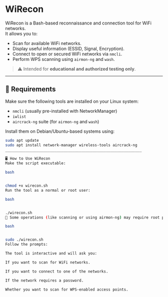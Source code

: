 # WiRecon

WiRecon is a Bash-based reconnaissance and connection tool for WiFi networks.  
It allows you to:

- Scan for available WiFi networks.
- Display useful information (ESSID, Signal, Encryption).
- Connect to open or secured WiFi networks via `nmcli`.
- Perform WPS scanning using `airmon-ng` and `wash`.

> ⚠️ Intended for **educational and authorized testing only**.

---

## 🔧 Requirements

Make sure the following tools are installed on your Linux system:

- `nmcli` (usually pre-installed with NetworkManager)
- `iwlist`
- `aircrack-ng` suite (for `airmon-ng` and `wash`)

Install them on Debian/Ubuntu-based systems using:

```bash
sudo apt update
sudo apt install network-manager wireless-tools aircrack-ng
_____________________________________________________________

🖥️ How to Use WiRecon
Make the script executable:

bash


chmod +x wirecon.sh
Run the tool as a normal or root user:

bash


./wirecon.sh
🔐 Some operations (like scanning or using airmon-ng) may require root privileges. If needed, run with sudo:

bash


sudo ./wirecon.sh
Follow the prompts:

The tool is interactive and will ask you:

If you want to scan for WiFi networks.

If you want to connect to one of the networks.

If the network requires a password.

Whether you want to scan for WPS-enabled access points.


